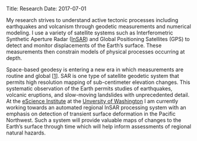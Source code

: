 Title: Research
Date: 2017-07-01

My research strives to understand active tectonic processes including earthquakes and volcanism through geodetic measurements and numerical modeling. I use a variety of satellite systems such as Interferometric Synthetic Aperture Radar ([InSAR](https://volcanoes.usgs.gov/vhp/insar.html)) and Global Positioning Satellites (GPS) to detect and monitor displacements of the Earth’s surface. These measurements then constrain models of physical processes occurring at depth.


Space-based geodesy is entering a new era in which measurements are routine and global [[1](https://eos.org/project-updates/earthquake-monitoring-gets-boost-new-satellite)]. SAR is one type of satellite geodetic system that permits high resolution mapping of sub-centimeter elevation changes. This systematic observation of the Earth permits studies of earthquakes, volcanic eruptions, and slow-moving landslides with unprecedented detail. At the [eScience Institute](http://escience.washington.edu) at the [Unversity of Washington](http://www.ess.washington.edu) I am currently working towards an automated regional InSAR processing system with an emphasis on detection of transient surface deformation in the Pacific Northwest. Such a system will provide valuable maps of changes to the Earth’s surface through time which will help inform assessments of regional natural hazards.

